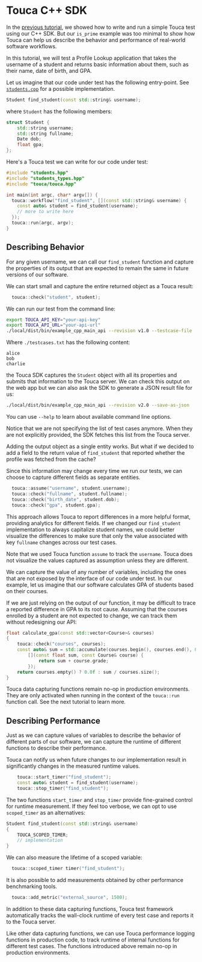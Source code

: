 # Touca C++ SDK

In the [previous tutorial](../01_cpp_minimal), we showed how to write and run a
simple Touca test using our C++ SDK. But our `is_prime` example was too minimal
to show how Touca can help us describe the behavior and performance of
real-world software workflows.

In this tutorial, we will test a Profile Lookup application that takes the
username of a student and returns basic information about them, such as their
name, date of birth, and GPA.

Let us imagine that our code under test has the following entry-point. See
[`students.cpp`](students.cpp) for a possible implementation.

```cpp
Student find_student(const std::string& username);
```

where `Student` has the following members:

```cpp
struct Student {
    std::string username;
    std::string fullname;
    Date dob;
    float gpa;
};
```

Here's a Touca test we can write for our code under test:

```cpp
#include "students.hpp"
#include "students_types.hpp"
#include "touca/touca.hpp"

int main(int argc, char* argv[]) {
  touca::workflow("find_student", [](const std::string& username) {
    const auto& student = find_student(username);
    // more to write here
  });
  touca::run(argc, argv);
}
```

## Describing Behavior

For any given username, we can call our `find_student` function and capture the
properties of its output that are expected to remain the same in future versions
of our software.

We can start small and capture the entire returned object as a Touca result:

```cpp
  touca::check("student", student);
```

We can run our test from the command line:

```bash
export TOUCA_API_KEY="your-api-key"
export TOUCA_API_URL="your-api-url"
./local/dist/bin/example_cpp_main_api --revision v1.0 --testcase-file ./testcases.txt
```

Where `./testcases.txt` has the following content:

```text
alice
bob
charlie
```

the Touca SDK captures the `Student` object with all its properties and submits
that information to the Touca server. We can check this output on the web app
but we can also ask the SDK to generate a JSON result file for us:

```bash
./local/dist/bin/example_cpp_main_api --revision v2.0 --save-as-json
```

You can use `--help` to learn about available command line options.

Notice that we are not specifying the list of test cases anymore. When they are
not explicitly provided, the SDK fetches this list from the Touca server.

Adding the output object as a single entity works. But what if we decided to add
a field to the return value of `find_student` that reported whether the profile
was fetched from the cache?

Since this information may change every time we run our tests, we can choose to
capture different fields as separate entities.

```cpp
  touca::assume("username", student.username);
  touca::check("fullname", student.fullname);
  touca::check("birth_date", student.dob);
  touca::check("gpa", student.gpa);
```

This approach allows Touca to report differences in a more helpful format,
providing analytics for different fields. If we changed our `find_student`
implementation to always capitalize student names, we could better visualize the
differences to make sure that only the value associated with key `fullname`
changes across our test cases.

Note that we used Touca function `assume` to track the `username`. Touca does
not visualize the values captured as assumption unless they are different.

We can capture the value of any number of variables, including the ones that are
not exposed by the interface of our code under test. In our example, let us
imagine that our software calculates GPA of students based on their courses.

If we are just relying on the output of our function, it may be difficult to
trace a reported difference in GPA to its root cause. Assuming that the courses
enrolled by a student are not expected to change, we can track them without
redesigning our API:

```cpp
float calculate_gpa(const std::vector<Course>& courses)
{
    touca::check("courses", courses);
    const auto& sum = std::accumulate(courses.begin(), courses.end(), 0.0f,
        [](const float sum, const Course& course) {
            return sum + course.grade;
        });
    return courses.empty() ? 0.0f : sum / courses.size();
}
```

Touca data capturing functions remain no-op in production environments. They are
only activated when running in the context of the `touca::run` function call.
See the next tutorial to learn more.

## Describing Performance

Just as we can capture values of variables to describe the behavior of different
parts of our software, we can capture the runtime of different functions to
describe their performance.

Touca can notify us when future changes to our implementation result in
significantly changes in the measured runtime values.

```cpp
    touca::start_timer("find_student");
    const auto& student = find_student(username);
    touca::stop_timer("find_student");
```

The two functions `start_timer` and `stop_timer` provide fine-grained control
for runtime measurement. If they feel too verbose, we can opt to use
`scoped_timer` as an alternatives:

```cpp
Student find_student(const std::string& username)
{
    TOUCA_SCOPED_TIMER;
    // implementation
}
```

We can also measure the lifetime of a scoped variable:

```cpp
  touca::scoped_timer timer("find_student");
```

It is also possible to add measurements obtained by other performance
benchmarking tools.

```cpp
  touca::add_metric("external_source", 1500);
```

In addition to these data capturing functions, Touca test framework
automatically tracks the wall-clock runtime of every test case and reports it to
the Touca server.

Like other data capturing functions, we can use Touca performance logging
functions in production code, to track runtime of internal functions for
different test cases. The functions introduced above remain no-op in production
environments.

